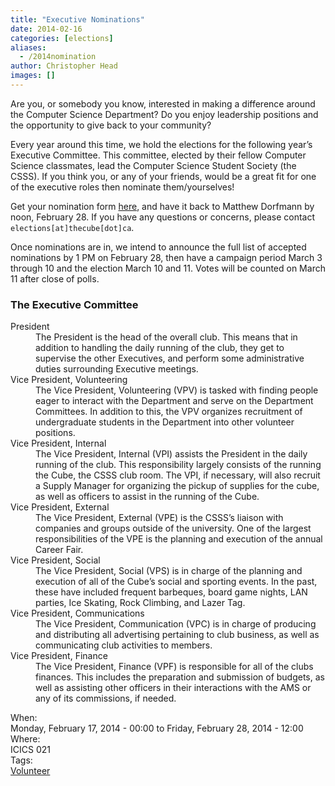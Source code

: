```yaml
---
title: "Executive Nominations"
date: 2014-02-16
categories: [elections]
aliases:
  - /2014nomination
author: Christopher Head
images: []
---
```


<div class="field field-name-body field-type-text-with-summary field-label-hidden"><div class="field-items"><div class="field-item even"><p>Are you, or somebody you know, interested in making a difference around the Computer Science Department?  Do you enjoy leadership positions and the opportunity to give back to your community?</p>
<p>Every year around this time, we hold the elections for the following year&#x2019;s Executive Committee.  This committee, elected by their fellow Computer Science classmates, lead the Computer Science Student Society (the CSSS).  If you think you, or any of your friends, would be a great fit for one of the executive roles then nominate them/yourselves!</p>
<p>Get your nomination form <a href="/files/2014nomination.pdf">here</a>, and have it back to Matthew Dorfmann by noon, February 28. If you have any questions or concerns, please contact <code>elections[at]thecube[dot]ca</code>.</p>
<p>Once nominations are in, we intend to announce the full list of accepted nominations by 1 PM on February 28, then have a campaign period March 3 through 10 and the election March 10 and 11. Votes will be counted on March 11 after close of polls.</p>
<h3>The Executive Committee</h3>
<dl>
<dt>President</dt>
<dd>The President is the head of the overall club. This means that in addition to handling the daily running of the club, they get to supervise the other Executives, and perform some administrative duties surrounding Executive meetings.</dd>
<dt>Vice President, Volunteering</dt>
<dd>The Vice President, Volunteering (VPV) is tasked with finding people eager to interact with the Department and serve on the Department Committees. In addition to this, the VPV organizes recruitment of undergraduate students in the Department into other volunteer positions.</dd>
<dt>Vice President, Internal</dt>
<dd>The Vice President, Internal (VPI) assists the President in the daily running of the club. This responsibility largely consists of the running the Cube, the CSSS club room. The VPI, if necessary, will also recruit a Supply Manager for organizing the pickup of supplies for the cube, as well as officers to assist in the running of the Cube.</dd>
<dt>Vice President, External</dt>
<dd>The Vice President, External (VPE) is the CSSS&#x2019;s liaison with companies and groups outside of the university. One of the largest responsibilities of the VPE is the planning and execution of the annual Career Fair.</dd>
<dt>Vice President, Social</dt>
<dd>The Vice President, Social (VPS) is in charge of the planning and execution of all of the Cube&#x2019;s social and sporting events. In the past, these have included frequent barbeques, board game nights, LAN parties, Ice Skating, Rock Climbing, and Lazer Tag.</dd>
<dt>Vice President, Communications</dt>
<dd>The Vice President, Communication (VPC) is in charge of producing and distributing all advertising pertaining to club business, as well as communicating club activities to members.</dd>
<dt>Vice President, Finance</dt>
<dd>The Vice President, Finance (VPF) is responsible for all of the clubs finances. This includes the preparation and submission of budgets, as well as assisting other officers in their interactions with the AMS or any of its commissions, if needed.</dd>
</dl>
</div></div></div><div class="field field-name-field-dates field-type-datetime field-label-above"><div class="field-label">When:&#xA0;</div><div class="field-items"><div class="field-item even"><span class="date-display-range"><span class="date-display-start">Monday, February 17, 2014 - 00:00</span> to <span class="date-display-end">Friday, February 28, 2014 - 12:00</span></span></div></div></div><div class="field field-name-field-location field-type-text field-label-above"><div class="field-label">Where:&#xA0;</div><div class="field-items"><div class="field-item even">ICICS 021</div></div></div>    <footer>
    <div class="field field-name-field-tags field-type-taxonomy-term-reference field-label-above"><div class="field-label">Tags:&#xA0;</div><div class="field-items"><div class="field-item even"><a href="/club/volunteer">Volunteer</a></div></div></div>      </footer>
